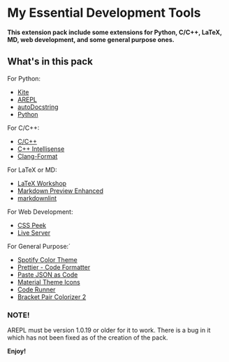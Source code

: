 # My Essential Development Tools

**This extension pack include some extensions for Python, C/C++, LaTeX, MD, web development, and some general purpose ones.**

## What's in this pack

For Python:

- [Kite](https://marketplace.visualstudio.com/items?itemName=kiteco.kite)
- [AREPL](https://marketplace.visualstudio.com/items?itemName=almenon.arepl)
- [autoDocstring](https://marketplace.visualstudio.com/items?itemName=njpwerner.autodocstring)
- [Python](https://marketplace.visualstudio.com/items?itemName=ms-python.python)

For C/C++:

- [C/C++](https://marketplace.visualstudio.com/items?itemName=ms-vscode.cpptools)
- [C++ Intellisense](https://marketplace.visualstudio.com/items?itemName=austin.code-gnu-global)
- [Clang-Format](https://marketplace.visualstudio.com/items?itemName=xaver.clang-format)

For LaTeX or MD:

- [LaTeX Workshop](https://marketplace.visualstudio.com/items?itemName=James-Yu.latex-workshop)
- [Markdown Preview Enhanced](https://marketplace.visualstudio.com/items?itemName=shd101wyy.markdown-preview-enhanced)
- [markdownlint](https://marketplace.visualstudio.com/items?itemName=DavidAnson.vscode-markdownlint)

For Web Development:

- [CSS Peek](pranaygp.vscode-css-peek)
- [Live Server](ritwickdey.LiveServer)

For General Purpose:´

- [Spotify Color Theme](https://marketplace.visualstudio.com/items?itemName=oguhpereira.spotify-color-theme)
- [Prettier - Code Formatter](https://marketplace.visualstudio.com/items?itemName=esbenp.prettier-vscode)
- [Paste JSON as Code](https://marketplace.visualstudio.com/items?itemName=quicktype.quicktype)
- [Material Theme Icons](https://marketplace.visualstudio.com/items?itemName=equinusocio.vsc-material-theme-icons)
- [Code Runner](https://marketplace.visualstudio.com/items?itemName=formulahendry.code-runner)
- [Bracket Pair Colorizer 2](https://marketplace.visualstudio.com/items?itemName=CoenraadS.bracket-pair-colorizer-2)

### **NOTE!**

AREPL must be version 1.0.19 or older for it to work. There is a bug in it which has not been fixed as of the creation of the pack.

**Enjoy!**

